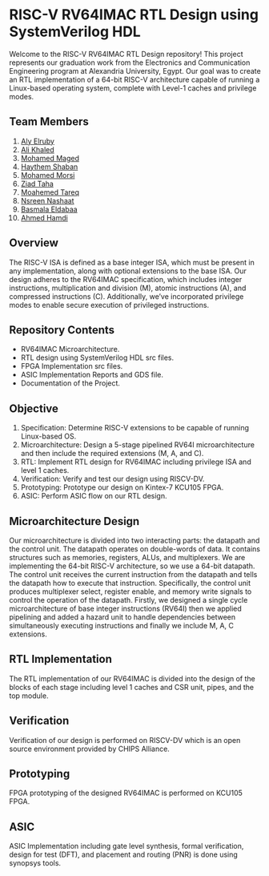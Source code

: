 # RISC-V RV64IMAC RTL Design using SystemVerilog HDL
Welcome to the RISC-V RV64IMAC RTL Design repository! This project represents our graduation work from the Electronics and Communication Engineering program at Alexandria University, Egypt. Our goal was to create an RTL implementation of a 64-bit RISC-V architecture capable of running a Linux-based operating system, complete with Level-1 caches and privilege modes.</p>
## Team Members
1. [Aly Elruby](https://github.com/AlyElruby)
2. [Ali Khaled](https://github.com/AKhaled47)
3. [Mohamed Maged](https://github.com/MuhammadMajiid)
4. [Haythem Shaban](https://github.com/Hythem-shaban)
5. [Mohamed Morsi](https://github.com/mohamedmorsi22)
6. [Ziad Taha](https://github.com/ziadtaha4)
7. [Moahemed Tareq](https://github.com/mohamed-mohamed-tarek)
8. [Nsreen Nashaat](https://github.com/Nsreen-Nashaat)
9. [Basmala Eldabaa](https://github.com/Basmala-Eldabaa)
10. [Ahmed Hamdi](https://github.com/Hamdiess)</p>
## Overview
The RISC-V ISA is defined as a base integer ISA, which must be present in any implementation, along with optional extensions to the base ISA. Our design adheres to the RV64IMAC specification, which includes integer instructions, multiplication and division (M), atomic instructions (A), and compressed instructions (C). Additionally, we’ve incorporated privilege modes to enable secure execution of privileged instructions.</p>
## Repository Contents
* RV64IMAC Microarchitecture.
* RTL design using SystemVerilog HDL src files.
* FPGA Implementation src files.
* ASIC Implementation Reports and GDS file.
* Documentation of the Project.</p>
## Objective
1. Specification: Determine RISC-V extensions to be capable of running Linux-based OS.
2. Microarchitecture: Design a 5-stage pipelined RV64I microarchitecture and then include the required extensions (M, A, and C).
3. RTL: Implement RTL design for RV64IMAC including privilege ISA and level 1 caches.
4. Verification: Verify and test our design using RISCV-DV.
5. Prototyping: Prototype our design on Kintex-7 KCU105 FPGA.
6. ASIC: Perform ASIC flow on our RTL design.</p>
## Microarchitecture Design
Our microarchitecture is divided into two interacting parts: the datapath and the control unit. The datapath operates on double-words of data. It contains structures such as memories, registers, ALUs, and multiplexers. We are implementing the 64-bit RISC-V architecture, so we use a 64-bit datapath. The control unit receives the current instruction from the datapath and tells the datapath how to execute that instruction. Specifically, the control unit produces multiplexer select, register enable, and memory write signals to control the operation of the datapath. 
Firstly, we designed a single cycle microarchitecture of base integer instructions (RV64I) then we applied pipelining and added a hazard unit to handle dependencies between simultaneously executing instructions and finally we include M, A, C extensions.


## RTL Implementation
The RTL implementation of our RV64IMAC is divided into the design of the blocks of each stage including level 1 caches and CSR unit, pipes, and the top module. 
## Verification
Verification of our design is performed on RISCV-DV which is an open source environment provided by CHIPS Alliance. 
## Prototyping
FPGA prototyping of the designed RV64IMAC is performed on KCU105 FPGA.
## ASIC
ASIC Implementation including gate level synthesis, formal verification, design for test (DFT), and placement and routing (PNR) is done using synopsys tools.

